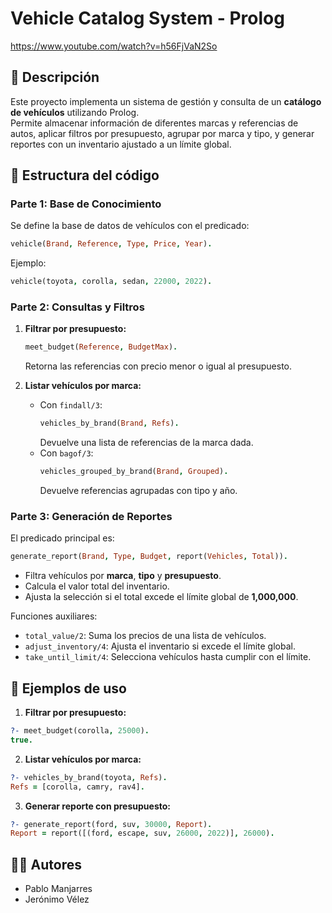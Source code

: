 # Vehicle Catalog System - Prolog

https://www.youtube.com/watch?v=h56FjVaN2So

## 📌 Descripción
Este proyecto implementa un sistema de gestión y consulta de un **catálogo de vehículos** utilizando Prolog.  
Permite almacenar información de diferentes marcas y referencias de autos, aplicar filtros por presupuesto, agrupar por marca y tipo, y generar reportes con un inventario ajustado a un límite global.

## 📂 Estructura del código

### **Parte 1: Base de Conocimiento**
Se define la base de datos de vehículos con el predicado:
```prolog
vehicle(Brand, Reference, Type, Price, Year).
```
Ejemplo:
```prolog
vehicle(toyota, corolla, sedan, 22000, 2022).
```

### **Parte 2: Consultas y Filtros**
1. **Filtrar por presupuesto:**
   ```prolog
   meet_budget(Reference, BudgetMax).
   ```
   Retorna las referencias con precio menor o igual al presupuesto.

2. **Listar vehículos por marca:**
   - Con `findall/3`:
     ```prolog
     vehicles_by_brand(Brand, Refs).
     ```
     Devuelve una lista de referencias de la marca dada.
   - Con `bagof/3`:
     ```prolog
     vehicles_grouped_by_brand(Brand, Grouped).
     ```
     Devuelve referencias agrupadas con tipo y año.

### **Parte 3: Generación de Reportes**
El predicado principal es:
```prolog
generate_report(Brand, Type, Budget, report(Vehicles, Total)).
```
- Filtra vehículos por **marca**, **tipo** y **presupuesto**.
- Calcula el valor total del inventario.
- Ajusta la selección si el total excede el límite global de **1,000,000**.

Funciones auxiliares:
- `total_value/2`: Suma los precios de una lista de vehículos.  
- `adjust_inventory/4`: Ajusta el inventario si excede el límite global.  
- `take_until_limit/4`: Selecciona vehículos hasta cumplir con el límite.  

## 🚀 Ejemplos de uso

1. **Filtrar por presupuesto:**
```prolog
?- meet_budget(corolla, 25000).
true.
```

2. **Listar vehículos por marca:**
```prolog
?- vehicles_by_brand(toyota, Refs).
Refs = [corolla, camry, rav4].
```

3. **Generar reporte con presupuesto:**
```prolog
?- generate_report(ford, suv, 30000, Report).
Report = report([(ford, escape, suv, 26000, 2022)], 26000).
```

## 👨‍💻 Autores
- Pablo Manjarres  
- Jerónimo Vélez  

